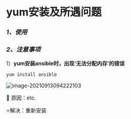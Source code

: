 # yum安装及所遇问题

### *1、使用*

### *2、注意事项*

1）**yum安装ansible时，出现‘无法分配内存’的错误**

```shell
yum install ansible
```

![image-20210913094222103](H:\笔记\Note_Code\image-20210913094222103.png)

📕 原因：etc.

⭐解决：重新安装

